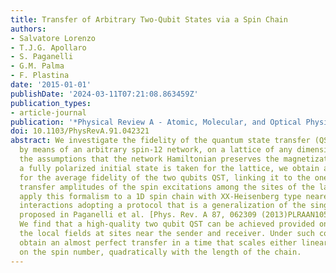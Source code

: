 ```yaml
---
title: Transfer of Arbitrary Two-Qubit States via a Spin Chain
authors:
- Salvatore Lorenzo
- T.J.G. Apollaro
- S. Paganelli
- G.M. Palma
- F. Plastina
date: '2015-01-01'
publishDate: '2024-03-11T07:21:08.863459Z'
publication_types:
- article-journal
publication: '*Physical Review A - Atomic, Molecular, and Optical Physics*'
doi: 10.1103/PhysRevA.91.042321
abstract: We investigate the fidelity of the quantum state transfer (QST) of two qubits
  by means of an arbitrary spin-12 network, on a lattice of any dimensionality. Under
  the assumptions that the network Hamiltonian preserves the magnetization and that
  a fully polarized initial state is taken for the lattice, we obtain a general formula
  for the average fidelity of the two qubits QST, linking it to the one- and two-particle
  transfer amplitudes of the spin excitations among the sites of the lattice. We then
  apply this formalism to a 1D spin chain with XX-Heisenberg type nearest-neighbour
  interactions adopting a protocol that is a generalization of the single qubit one
  proposed in Paganelli et al. [Phys. Rev. A 87, 062309 (2013)PLRAAN1050-294710.1103/PhysRevA.87.062309].
  We find that a high-quality two qubit QST can be achieved provided one can control
  the local fields at sites near the sender and receiver. Under such conditions, we
  obtain an almost perfect transfer in a time that scales either linearly or, depending
  on the spin number, quadratically with the length of the chain.
---
```

